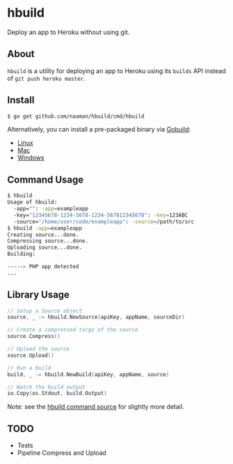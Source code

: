 # hbuild

Deploy an app to Heroku without using git.

## About

`hbuild` is a utility for deploying an app to Heroku using its 
`builds` API instead of `git push heroku master`.

## Install

```sh
$ go get github.com/naaman/hbuild/cmd/hbuild
```

Alternatively, you can install a pre-packaged binary via
[Gobuild](http://beta.gobuild.io/github.com/naaman/hbuild/cmd/hbuild):

- [Linux](http://beta.gobuild.io/download?os=linux&arch=amd64&rid=285)
- [Mac](http://beta.gobuild.io/download?os=darwin&arch=amd64&rid=285)
- [Windows](http://beta.gobuild.io/download?os=windows&arch=386&rid=285)

## Command Usage

```sh
$ hbuild
Usage of hbuild:
  -app="": -app=exampleapp
  -key="12345678-1234-5678-1234-567812345678": -key=123ABC
  -source="/home/user/code/exampleapp": -source=/path/to/src
$ hbuild -app=exampleapp
Creating source...done.
Compressing source...done.
Uploading source...done.
Building:

-----> PHP app detected
...
```

## Library Usage

```go
// Setup a Source object
source, _ := hbuild.NewSource(apiKey, appName, sourceDir)

// Create a compressed targz of the source
source.Compress()

// Upload the source
source.Upload()

// Run a build
build, _ := hbuild.NewBuild(apiKey, appName, source)

// Watch the build output
io.Copy(os.Stdout, build.Output)
```

Note: see the [hbuild command source](https://github.com/naaman/hbuild/blob/master/cmd/hbuild/main.go)
for slightly more detail.

## TODO

* Tests
* Pipeline Compress and Upload
